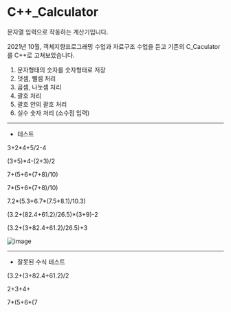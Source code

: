 # C++_Calculator

문자열 입력으로 작동하는 계산기입니다.

2021년 10월, 객체지향프로그래밍 수업과 자료구조 수업을 듣고 기존의 C_Caculator를 C++로 고쳐보았습니다.

1. 문자형태의 숫자를 숫자형태로 저장
2. 덧셈, 뺄셈 처리
3. 곱셈, 나눗셈 처리
4. 괄호 처리
5. 괄호 안의 괄호 처리
6. 실수 숫자 처리 (소수점 입력)
---
* 테스트

3+2*4+5/2-4

(3+5)*4-(2+3)/2

7+(5+6*(7+8)/10)

7*(5+6*(7+8)/10)

7.2*(5.3+6.7*(7.5+8.1)/10.3)

(3.2+(82.4+61.2)/26.5)*(3+9)-2

(3.2+(3+82.4+61.2)/26.5)+3

![image](https://user-images.githubusercontent.com/73617312/137582847-42ad7445-919c-44ed-91fa-a6dc415e5c08.png)

---
* 잘못된 수식 테스트

(3.2+(3+82.4+61.2)/2

2+3+4+

7*(5+6*(7
